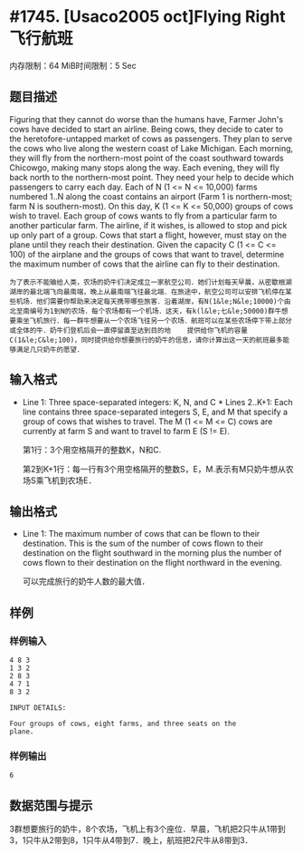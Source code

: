 # #1745. [Usaco2005 oct]Flying Right 飞行航班

内存限制：64 MiB时间限制：5 Sec

## 题目描述

Figuring that they cannot do worse than the humans have, Farmer John's cows have decided to start an airline. Being cows, they decide to cater to the heretofore-untapped market of cows as passengers. They plan to serve the cows who live along the western coast of Lake Michigan. Each morning, they will fly from the northern-most point of the coast southward towards Chicowgo, making many stops along the way. Each evening, they will fly back north to the northern-most point. They need your help to decide which passengers to carry each day. Each of N (1 <= N <= 10,000) farms numbered 1..N along the coast contains an airport (Farm 1 is northern-most; farm N is southern-most). On this day, K (1 <= K <= 50,000) groups of cows wish to travel. Each group of cows wants to fly from a particular farm to another particular farm. The airline, if it wishes, is allowed to stop and pick up only part of a group. Cows that start a flight, however, must stay on the plane until they reach their destination. Given the capacity C (1 <= C <= 100) of the airplane and the groups of cows that want to travel, determine the maximum number of cows that the airline can fly to their destination. 

    为了表示不能输给人类，农场的奶牛们决定成立一家航空公司．她们计划每天早晨，从密歇根湖湖岸的最北端飞向最南端，晚上从最南端飞往最北端．在旅途中，航空公司可以安排飞机停在某些机场．他们需要你帮助来决定每天携带哪些旅客．沿着湖岸，有N(1&le;N&le;10000)个由北至南编号为1到N的农场．每个农场都有一个机场．这天，有k(l&le;七&le;50000)群牛想要乘坐飞机旅行．每一群牛想要从一个农场飞往另一个农场．航班可以在某些农场停下带上部分或全体的牛．奶牛们登机后会一直停留直至达到目的地    提供给你飞机的容量C(1&le;C&le;100)，同时提供给你想要旅行的奶牛的信息，请你计算出这一天的航班最多能够满足几只奶牛的愿望．

## 输入格式

* Line 1: Three space-separated integers: K, N, and C * Lines 2..K+1: Each line contains three space-separated integers S, E, and M that specify a group of cows that wishes to travel. The M (1 <= M <= C) cows are currently at farm S and want to travel to farm E (S != E). 

    第1行：3个用空格隔开的整数K，N和C.

    第2到K+1行：每一行有3个用空格隔开的整数S，E，M.表示有M只奶牛想从农场S乘飞机到农场E．

## 输出格式

* Line 1: The maximum number of cows that can be flown to their destination. This is the sum of the number of cows flown to their destination on the flight southward in the morning plus the number of cows flown to their destination on the flight northward in the evening. 

    可以完成旅行的奶牛人数的最大值．

## 样例

### 样例输入

    
    4 8 3
    1 3 2
    2 8 3
    4 7 1
    8 3 2
    
    INPUT DETAILS:
    
    Four groups of cows, eight farms, and three seats on the
    plane.
    
    
    

### 样例输出

    
    6
    
    

## 数据范围与提示

  3群想要旅行的奶牛，8个农场，飞机上有3个座位．早晨，飞机把2只牛从1带到3，1只牛从2带到8，1只牛从4带到7．晚上，航班把2尺牛从8带到3．
